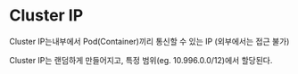 # Cluster IP

Cluster IP는내부에서 Pod(Container)끼리 통신할 수 있는 IP (외부에서는 접근 불가)

Cluster IP는 랜덤하게 만들어지고, 특정 범위(eg. 10.996.0.0/12)에서 할당된다.



